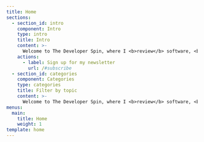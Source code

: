 ```yaml
---
title: Home
sections:
  - section_id: intro
    component: Intro
    type: intro
    title: Intro
    content: >-
      Welcome to The Developer Spin, where I <b>review</b> software, <b>build and grow</b> side projects, and <b>share</b> what I learn along the way.
    actions:
      - label: Sign up for my newsletter
        url: /#subscribe
  - section_id: categories
    component: Categories
    type: categories
    title: Filter by topic
    content: >-
      Welcome to The Developer Spin, where I <b>review</b> software, <b>build and grow</b> side projects, and <b>share</b> what I learn along the way.
menus:
  main:
    title: Home
    weight: 1
template: home
---
```

